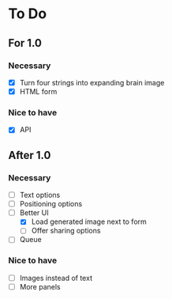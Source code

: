 # To Do

## For 1.0
### Necessary
- [x] Turn four strings into expanding brain image
- [x] HTML form
### Nice to have
- [x] API
## After 1.0
### Necessary
- [ ] Text options
- [ ] Positioning options
- [ ] Better UI
  - [X] Load generated image next to form
  - [ ] Offer sharing options
- [ ] Queue
### Nice to have
- [ ] Images instead of text
- [ ] More panels
